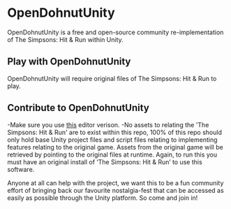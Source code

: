 # OpenDohnutUnity
OpenDohnutUnity is a free and open-source community re-implementation of The Simpsons: Hit &amp; Run within Unity.

## Play with OpenDohnutUnity
OpenDohnutUnity will require original files of The Simpsons: Hit &amp; Run to play.

## Contribute to OpenDohnutUnity
-Make sure you use [this](https://github.com/teddante/OpenDohnutUnity/blob/main/OpenDohnutUnity/ProjectSettings/ProjectVersion.txt) editor verison.
-No assets to relating the 'The Simpsons: Hit &amp; Run' are to exist within this repo, 100% of this repo should only hold base Unity project files and script files relating to implementing features relating to the original game. Assets from the original game will be retrieved by pointing to the original files at runtime. Again, to run this you must have an original install of ‘The Simpsons: Hit &amp; Run’ to use this software.

Anyone at all can help with the project, we want this to be a fun community effort of bringing back our favourite nostalgia-fest that can be accessed as easily as possible through the Unity platform. So come and join in!
